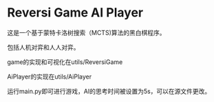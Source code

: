 # Reversi Game AI Player

这是一个基于蒙特卡洛树搜索（MCTS)算法的黑白棋程序。

包括人机对弈和人人对弈。

game的实现和可视化在utils/ReversiGame

AiPlayer的实现在utils/AiPlayer

运行main.py即可进行游戏，AI的思考时间被设置为5s，可以在源文件更改。
